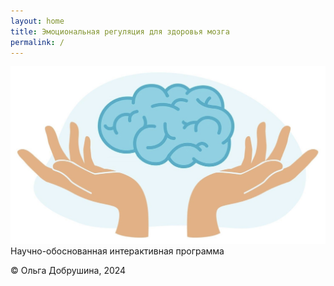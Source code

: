 ```yaml
---
layout: home
title: Эмоциональная регуляция для здоровья мозга
permalink: /
---
```


![](images/brain_hands.jpg)
Научно-обоснованная интерактивная программа

© Ольга Добрушина, 2024
